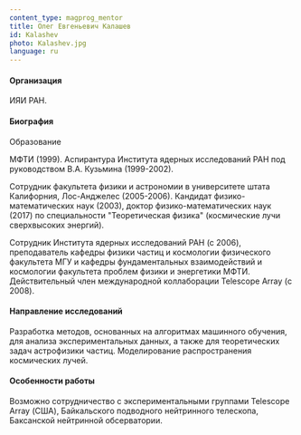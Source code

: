 ```yaml
---
content_type: magprog_mentor
title: Олег Евгеньевич Калашев
id: Kalashev
photo: Kalashev.jpg
language: ru
---
```


#### Организация
ИЯИ РАН.

#### Биография

Образование

МФТИ (1999). Аспирантура Института ядерных исследований РАН под руководством В.А. Кузьмина (1999-2002). 

Сотрудник факультета физики и астрономии в университете штата Калифорния, Лос-Анджелес (2005-2006).  Кандидат физико-математических наук (2003), доктор физико-математических наук (2017) по специальности "Теоретическая физика" (космические лучи сверхвысоких энергий). 

Сотрудник Института ядерных исследований РАН (с 2006), преподаватель кафедры физики частиц и космологии физического факультета МГУ и кафедры фундаментальных взаимодействий и космологии факультета проблем физики и энергетики МФТИ. Действительный член международной коллаборации Telescope Array (с 2008).

#### Направление исследований

Разработка методов, основанных на алгоритмах машинного обучения, для анализа экспериментальных данных, а также для теоретических задач астрофизики частиц. Моделирование распространения космических лучей.

#### Особенности работы

Возможно сотрудничество с экспериментальными группами Telescope Array (США), Байкальского подводного нейтринного телескопа, Баксанской нейтринной обсерватории.